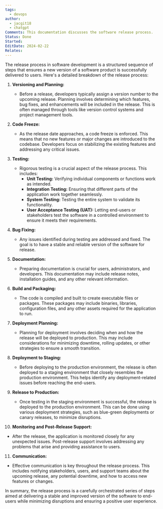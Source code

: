```yaml
---
tags:
  - devops
author:
  - jacgit18
  - chatgpt
Comments: This documentation discusses the software release process.
Status: Done
Started: 
EditDate: 2024-02-22
Relates:
---
```

The release process in software development is a structured sequence of steps that ensures a new version of a software product is successfully delivered to users. Here's a detailed breakdown of the release process:

1. **Versioning and Planning:**
   - Before a release, developers typically assign a version number to the upcoming release. Planning involves determining which features, bug fixes, and enhancements will be included in the release. This is often managed through tools like version control systems and project management tools.

2. **Code Freeze:**
   - As the release date approaches, a code freeze is enforced. This means that no new features or major changes are introduced to the codebase. Developers focus on stabilizing the existing features and addressing any critical issues.

3. **Testing:**
   - Rigorous testing is a crucial aspect of the release process. This includes:
      - **Unit Testing:** Verifying individual components or functions work as intended.
      - **Integration Testing:** Ensuring that different parts of the application work together seamlessly.
      - **System Testing:** Testing the entire system to validate its functionality.
      - **User Acceptance Testing (UAT):** Letting end-users or stakeholders test the software in a controlled environment to ensure it meets their requirements.

4. **Bug Fixing:**
   - Any issues identified during testing are addressed and fixed. The goal is to have a stable and reliable version of the software for release.

5. **Documentation:**
   - Preparing documentation is crucial for users, administrators, and developers. This documentation may include release notes, installation guides, and any other relevant information.

6. **Build and Packaging:**
   - The code is compiled and built to create executable files or packages. These packages may include binaries, libraries, configuration files, and any other assets required for the application to run.

7. **Deployment Planning:**
   - Planning for deployment involves deciding when and how the release will be deployed to production. This may include considerations for minimizing downtime, rolling updates, or other strategies to ensure a smooth transition.

8. **Deployment to Staging:**
   - Before deploying to the production environment, the release is often deployed to a staging environment that closely resembles the production environment. This helps identify any deployment-related issues before reaching the end-users.

9. **Release to Production:**
   - Once testing in the staging environment is successful, the release is deployed to the production environment. This can be done using various deployment strategies, such as blue-green deployments or canary releases, to minimize disruptions.

10. **Monitoring and Post-Release Support:**
   - After the release, the application is monitored closely for any unexpected issues. Post-release support involves addressing any problems that arise and providing assistance to users.

11. **Communication:**
   - Effective communication is key throughout the release process. This includes notifying stakeholders, users, and support teams about the upcoming release, any potential downtime, and how to access new features or changes.

In summary, the release process is a carefully orchestrated series of steps aimed at delivering a stable and improved version of the software to end-users while minimizing disruptions and ensuring a positive user experience.